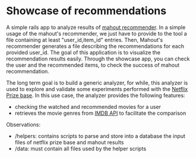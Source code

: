 Showcase of recommendations
====================

A simple rails app to analyze results of [mahout recommender](http://mahout.apache.org/). 
In a simple usage of the mahout's recommender, we just have to provide to the tool a file containing at least "user_id,item_id" entries.
Then, Mahout's recommender generates a file describing the recommendations for each provided user_id. The goal of this application is to 
visualize the recommendation results easily. Through the showcase app, you can check the user and the recommended items, to check the success of mahout recommendation.

The long term goal is to build a generic analyzer, for while, this analyzer is used to explore and validate some experiments performed with the [Netflix Prize base](http://www.netflixprize.com/community/viewtopic.php?pid=9615). In this use case, the analyzer provides the following features:

- checking the watched and recommended movies for a user
- retrieves the movie genres from [IMDB API](http://www.imdbapi.com) to facilitate the comparison

Observations:

- /helpers: contains scripts to parse and store into a database the input files of netflix prize base and mahout results
- /data: must contain all files used by the helper scripts

